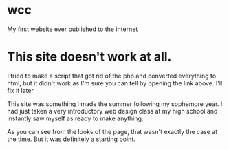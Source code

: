 # wcc
My first website ever published to the internet

# This site doesn't work at all. 
I tried to make a script that got rid of the php and converted everything to html, but it didn't work as I'm sure you can tell by opening the link above. I'll fix it later

This site was something I made the summer following my sophemore year. I had just taken a very introductory web design class at my high school and instantly saw myself as ready to make anything.

As you can see from the looks of the page, that wasn't exactly the case at the time. But it was definitely a starting point.
